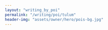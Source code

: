```yaml
---
layout: "writing_by_poi"
permalink: "/writing/poi/tulum"
header-img: "assets/owner/hero/pois-bg.jpg"
---
```


